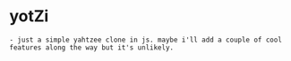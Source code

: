 # yotZi
    - just a simple yahtzee clone in js. maybe i'll add a couple of cool features along the way but it's unlikely.
